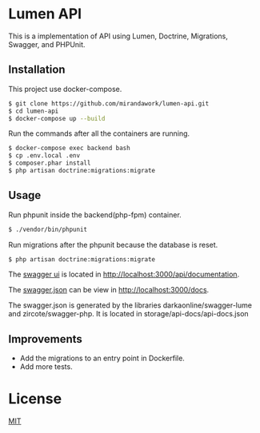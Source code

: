 
# Lumen API

This is a implementation of API using Lumen, Doctrine, Migrations, Swagger, and PHPUnit.

## Installation
This project use docker-compose.
 
```bash
$ git clone https://github.com/mirandawork/lumen-api.git
$ cd lumen-api
$ docker-compose up --build
```

Run the commands after all the containers are running.

```bash
$ docker-compose exec backend bash
$ cp .env.local .env
$ composer.phar install 
$ php artisan doctrine:migrations:migrate
```

## Usage

Run phpunit inside the backend(php-fpm) container.

```bash
$ ./vendor/bin/phpunit
```

Run migrations after the phpunit because the database is reset.
```bash
$ php artisan doctrine:migrations:migrate
```

The [swagger ui](http://localhost:3000/api/documentation) is located in [http://localhost:3000/api/documentation](http://localhost:3000/api/documentation).

The [swagger.json]((http://localhost:3000/docs)) can be view in [http://localhost:3000/docs](http://localhost:3000/docs). 

The swagger.json is generated by the libraries darkaonline/swagger-lume and zircote/swagger-php. It is located in storage/api-docs/api-docs.json

## Improvements

* Add the migrations to an entry point in Dockerfile.
* Add more tests.


# License
[MIT](https://choosealicense.com/licenses/mit/)
